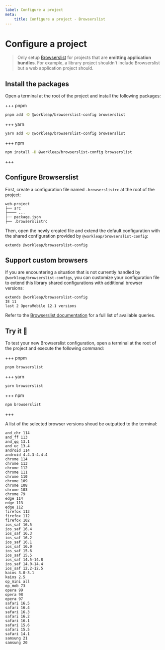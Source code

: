 ```yaml
---
label: Configure a project
meta:
    title: Configure a project - Browserslist
---
```


# Configure a project

> Only setup [Browserslist](https://browsersl.ist/) for projects that are **emitting application bundles**. For example, a library project shouldn't include Browserslist but a web application project should.

## Install the packages

Open a terminal at the root of the project and install the following packages:

+++ pnpm
```bash
pnpm add -D @workleap/browserslist-config browserslist
```
+++ yarn
```bash
yarn add -D @workleap/browserslist-config browserslist
```
+++ npm
```bash
npm install -D @workleap/browserslist-config browserslist
```
+++

## Configure Browserslist

First, create a configuration file named `.browserslistrc` at the root of the project:

``` !#5
web-project
├── src
├──── ...
├── package.json
├── .browserslistrc
```

Then, open the newly created file and extend the default configuration with the shared configuration provided by `@workleap/browserslist-config`:

``` .browserslistrc
extends @workleap/browserslist-config
```

## Support custom browsers

If you are encountering a situation that is not currently handled by `@workleap/browserslist-configs`, you can customize your configuration file to extend this library shared configurations with additional browser versions:

``` !#2-3 .browserslistrc
extends @workleap/browserslist-config
IE 11
last 2 OperaMobile 12.1 versions
```

Refer to the [Browserslist documentation](https://github.com/browserslist/browserslist#full-list) for a full list of available queries.

## Try it :rocket:

To test your new Browserslist configuration, open a terminal at the root of the project and execute the following command:

+++ pnpm
```bash
pnpm browserslist
```
+++ yarn
```bash
yarn browserslist
```
+++ npm
```bash
npm browserslist
```
+++

A list of the selected browser versions shoud be outputted to the terminal:

``` An example of the outputted browser versions (you won't get exactly this)
and_chr 114
and_ff 113 
and_qq 13.1
and_uc 13.4
android 114
android 4.4.3-4.4.4
chrome 114
chrome 113
chrome 112
chrome 111
chrome 110
chrome 109
chrome 108
chrome 103
chrome 79
edge 114
edge 113
edge 112
firefox 113
firefox 112
firefox 102
ios_saf 16.5
ios_saf 16.4
ios_saf 16.3
ios_saf 16.2
ios_saf 16.1
ios_saf 16.0
ios_saf 15.6
ios_saf 15.5
ios_saf 14.5-14.8
ios_saf 14.0-14.4
ios_saf 12.2-12.5
kaios 3.0-3.1
kaios 2.5
op_mini all
op_mob 73
opera 99
opera 98
opera 97
safari 16.5
safari 16.4
safari 16.3
safari 16.2
safari 16.1
safari 15.6
safari 15.5
safari 14.1
samsung 21
samsung 20
```
